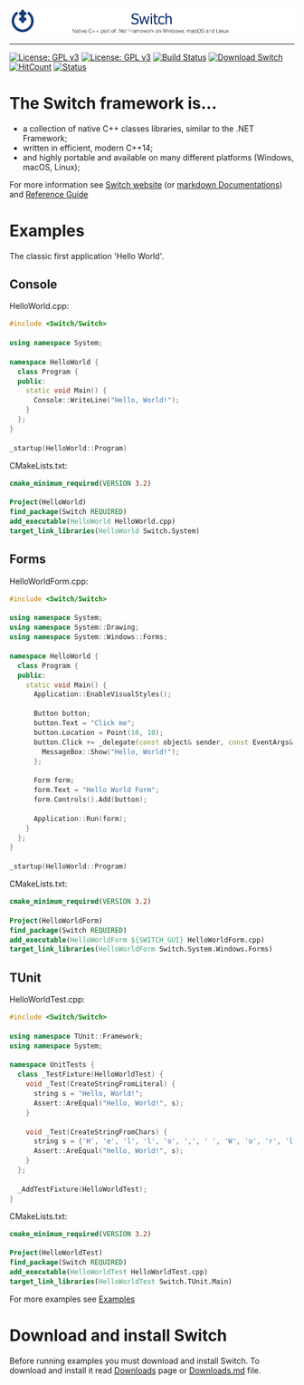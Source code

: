 [![GitHub Logo](docs/Pictures/SwitchNativeC++port.png)](https://gammasoft71.github.io/Switch)
____________________________________________________________________________________

[![License: GPL v3](https://img.shields.io/badge/Language-c++17%20ready-blue.svg)](docs/C++17Ready.md) 
[![License: GPL v3](https://img.shields.io/badge/License-GPL%20v3-brightgreen.svg)](docs/License.md) 
[![Build Status](https://travis-ci.org/gammasoft71/Switch.svg)](https://travis-ci.org/gammasoft71/Switch) 
[![Download Switch](https://img.shields.io/sourceforge/dt/switchpro.svg)](https://sourceforge.net/projects/switchpro/files/latest/download)
[![HitCount](http://hits.dwyl.io/gammasoft71/switch.svg)](http://hits.dwyl.io/gammasoft71/switch)
[![Status](https://img.shields.io/badge/Development-status-blue.svg)](docs/SwitchStatus.md) 
<!--[![Build status](https://ci.appveyor.com/api/projects/status/kjfq2sl5bc99kut6?svg=true)](https://ci.appveyor.com/project/gammasoft71/switch)-->

# The Switch framework is...
* a collection of native C++ classes libraries, similar to the .NET Framework;
* written in efficient, modern C++14;
* and highly portable and available on many different platforms (Windows, macOS, Linux);

For more information see [Switch website](https://gammasoft71.github.io/Switch) (or [markdown Documentations](./docs/Home.md)) and [Reference Guide](https://gammasoft71.github.io/Switch-doc)


# Examples
The classic first application 'Hello World'.

## Console
HelloWorld.cpp:

```c++
#include <Switch/Switch>

using namespace System;

namespace HelloWorld {
  class Program {
  public:
    static void Main() {
      Console::WriteLine("Hello, World!");
    }
  };
}

_startup(HelloWorld::Program)
```

CMakeLists.txt:

```cmake
cmake_minimum_required(VERSION 3.2)

Project(HelloWorld)
find_package(Switch REQUIRED)
add_executable(HelloWorld HelloWorld.cpp)
target_link_libraries(HelloWorld Switch.System)
```

## Forms
HelloWorldForm.cpp:

```c++
#include <Switch/Switch>

using namespace System;
using namespace System::Drawing;
using namespace System::Windows::Forms;

namespace HelloWorld {
  class Program {
  public:
    static void Main() {
      Application::EnableVisualStyles();
      
      Button button;
      button.Text = "Click me";
      button.Location = Point(10, 10);
      button.Click += _delegate(const object& sender, const EventArgs& e) {
        MessageBox::Show("Hello, World!");
      };
      
      Form form;
      form.Text = "Hello World Form";
      form.Controls().Add(button);
      
      Application::Run(form);
    }
  };
}

_startup(HelloWorld::Program)
```

CMakeLists.txt:

```cmake
cmake_minimum_required(VERSION 3.2)

Project(HelloWorldForm)
find_package(Switch REQUIRED)
add_executable(HelloWorldForm ${SWITCH_GUI} HelloWorldForm.cpp)
target_link_libraries(HelloWorldForm Switch.System.Windows.Forms)
```

## TUnit
HelloWorldTest.cpp:

```c++
#include <Switch/Switch>

using namespace TUnit::Framework;
using namespace System;

namespace UnitTests {
  class _TestFixture(HelloWorldTest) {
    void _Test(CreateStringFromLiteral) {
      string s = "Hello, World!";
      Assert::AreEqual("Hello, World!", s);
    }

    void _Test(CreateStringFromChars) {
      string s = {'H', 'e', 'l', 'l', 'o', ',', ' ', 'W', 'o', 'r', 'l', 'd', '!'};
      Assert::AreEqual("Hello, World!", s);
    }
  };

  _AddTestFixture(HelloWorldTest);
}
```

CMakeLists.txt:

```cmake
cmake_minimum_required(VERSION 3.2)

Project(HelloWorldTest)
find_package(Switch REQUIRED)
add_executable(HelloWorldTest HelloWorldTest.cpp)
target_link_libraries(HelloWorldTest Switch.TUnit.Main)
```

For more examples see [Examples](examples)

# Download and install Switch

Before running examples you must download and install Switch. To download and install it read [Downloads](https://gammasoft71.wixsite.com/switch/downloads) page or [Downloads.md](./docs/Downloads.md) file.